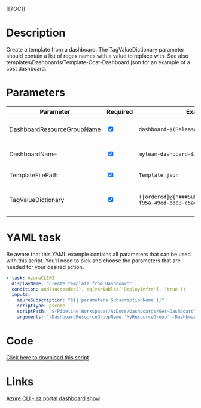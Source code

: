 [[_TOC_]]

# Description

Create a template from a dashboard. The TagValueDictionary parameter should contain a list of regex names with a value to replace with. See also templates\Dashboards\Template-Cost-Dashboard.json for an example of a cost dashboard.

# Parameters

| Parameter                  | Required                        | Example Value                                                                 | Description                                                |
| -------------------------- | ------------------------------- | ----------------------------------------------------------------------------- | ---------------------------------------------------------- |
| DashboardResourceGroupName| <input type="checkbox" checked> | `dashboard-$(Release.EnvironmentName)`                                        | The name of the ResourceGroup                              |
| DashboardName              | <input type="checkbox" checked> | `myteam-dashboard-$(Release.EnvironmentName)`                                 | The name of the dashboard to fetch                         |
| TemplateFilePath           | <input type="checkbox" checked> | `Template.json`                                                               | Path of the template file                                  |
| TagValueDictionary         | <input type="checkbox" checked> | `([ordered]@{'###SubscriptionId###'='f5b5eb5d-f95a-49ed-bde3-c5ad5f6c4c43'})` | Dictionary with tags to use and actual strings to replace  |

# YAML task

Be aware that this YAML example contains all parameters that can be used with this script. You'll need to pick and choose the parameters that are needed for your desired action.

```yaml
- task: AzureCLI@2
  displayName: "Create template from Dashboard"
  condition: and(succeeded(), eq(variables['DeployInfra'], 'true'))
  inputs:
    azureSubscription: "${{ parameters.SubscriptionName }}"
    scriptType: pscore
    scriptPath: "$(Pipeline.Workspace)/AzDocs/Dashboards/Get-DashboardTemplate.ps1"
    arguments: "-DashboardResourceGroupName 'MyResourceGroup' -DashboardName 'MyFirstDashboard' -TemplateFilePath 'Template.json' -TagValueDictionary ([ordered]@{'###SubscriptionId###'='f5b5eb5d-f95a-49ed-bde3-c5ad5f6c4c43'})"
```

# Code

[Click here to download this script](../../../../../src/Dashboards/Get-DashboardTemplate.ps1)

# Links

[Azure CLI - az portal dashboard show](https://docs.microsoft.com/en-us/cli/azure/portal/dashboard?view=azure-cli-latest#az_portal_dashboard_show)
